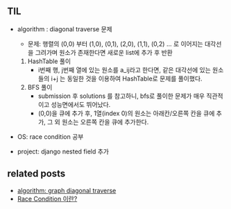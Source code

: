 ## TIL

- algorithm : diagonal traverse 문제
    - 문제: 행렬의 (0,0) 부터 (1,0), (0,1), (2,0), (1,1), (0,2) ... 로 이어지는 대각선을 그려가며 원소가 존재한다면 새로운 list에 추가 후 반환
    1) HashTable 풀이
        - i번째 행, j번째 열에 있는 원소를 a_ij라고 한다면, 같은 대각선에 있는 원소들의 i+j 는 동일한 것을 이용하여 HashTable로 문제를 풀이했다. 
    2) BFS 풀이
        - submission 후 solutions 를 참고하니, bfs로 풀이한 문제가 매우 직관적이고 성능면에서도 뛰어났다. 
        - (0,0)을 큐에 추가 후, 1열(index 0)의 원소는 아래칸/오른쪽 칸을 큐에 추가, 그 외 원소는 오른쪽 칸을 큐에 추가한다. 

- OS: race condition 공부
- project: django nested field 추가


## related posts
- [algorithm: graph diagonal traverse](https://github.com/aohus/TIL/blob/main/algorithm/Graph/graph_diagonal_traverse.ipynb)
- [Race Condition 이란?](https://github.com/aohus/TIL/blob/main/os/race_condition.md)